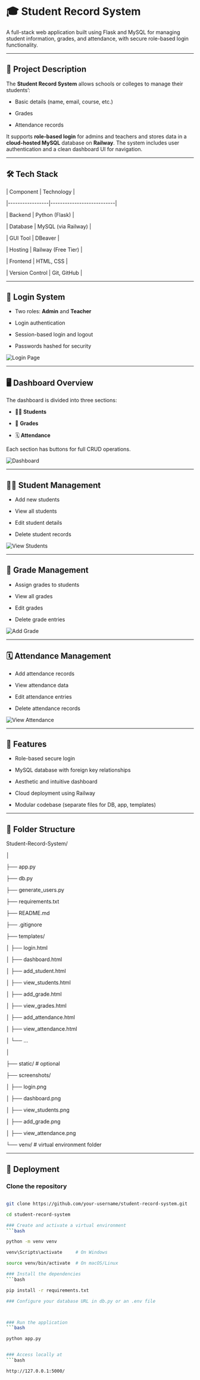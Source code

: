 # 🎓 Student Record System



A full-stack web application built using Flask and MySQL for managing student information, grades, and attendance, with secure role-based login functionality.



---



## 📌 Project Description



The **Student Record System** allows schools or colleges to manage their students’:

- Basic details (name, email, course, etc.)

- Grades

- Attendance records



It supports **role-based login** for admins and teachers and stores data in a **cloud-hosted MySQL** database on **Railway**. The system includes user authentication and a clean dashboard UI for navigation.



---



## 🛠️ Tech Stack



| Component       | Technology                |

|-----------------|---------------------------|

| Backend         | Python (Flask)            |

| Database        | MySQL (via Railway)       |

| GUI Tool        | DBeaver                   |

| Hosting         | Railway (Free Tier)       |

| Frontend        | HTML, CSS                 |

| Version Control | Git, GitHub               |



---



## 🔐 Login System



- Two roles: **Admin** and **Teacher**

- Login authentication

- Session-based login and logout

- Passwords hashed for security



![Login Page](screenshots/login.png)



---



## 🖥️ Dashboard Overview



The dashboard is divided into three sections:

- 👨‍🎓 **Students**

- 🧮 **Grades**

- 🗓️ **Attendance**



Each section has buttons for full CRUD operations.



![Dashboard](screenshots/dashboard.png)



---



## 👨‍🎓 Student Management



- Add new students

- View all students

- Edit student details

- Delete student records



![View Students](screenshots/view_students.png)



---



## 🧮 Grade Management



- Assign grades to students

- View all grades

- Edit grades

- Delete grade entries



![Add Grade](screenshots/add_grade.png)



---



## 🗓️ Attendance Management



- Add attendance records

- View attendance data

- Edit attendance entries

- Delete attendance records



![View Attendance](screenshots/view_attendance.png)



---



## 🧠 Features



- Role-based secure login

- MySQL database with foreign key relationships

- Aesthetic and intuitive dashboard

- Cloud deployment using Railway

- Modular codebase (separate files for DB, app, templates)



---



## 📂 Folder Structure

Student-Record-System/

│

├── app.py

├── db.py

├── generate_users.py

├── requirements.txt

├── README.md

├── .gitignore

├── templates/

│   ├── login.html

│   ├── dashboard.html

│   ├── add_student.html

│   ├── view_students.html

│   ├── add_grade.html

│   ├── view_grades.html

│   ├── add_attendance.html

│   ├── view_attendance.html

│   └── …

│

├── static/             # optional

├── screenshots/

│   ├── login.png

│   ├── dashboard.png

│   ├── view_students.png

│   ├── add_grade.png

│   ├── view_attendance.png

└── venv/               # virtual environment folder

---



## 🚀 Deployment



### Clone the repository

```bash

git clone https://github.com/your-username/student-record-system.git

cd student-record-system

### Create and activate a virtual environment
```bash

python -m venv venv

venv\Scripts\activate     # On Windows

source venv/bin/activate  # On macOS/Linux

### Install the dependencies
```bash

pip install -r requirements.txt

### Configure your database URL in db.py or an .env file



### Run the application
```bash

python app.py


### Access locally at
```bash

http://127.0.0.1:5000/


